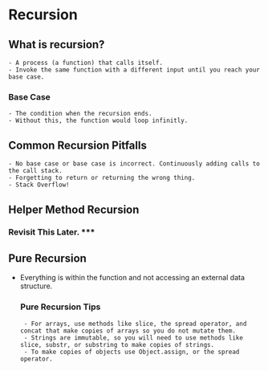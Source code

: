 # Recursion

## What is recursion?
    - A process (a function) that calls itself. 
    - Invoke the same function with a different input until you reach your base case.

### Base Case
    - The condition when the recursion ends.
    - Without this, the function would loop infinitly. 


## Common Recursion Pitfalls
    - No base case or base case is incorrect. Continuously adding calls to the call stack. 
    - Forgetting to return or returning the wrong thing.
    - Stack Overflow!

## Helper Method Recursion
   ### Revisit This Later. ***


## Pure Recursion
 - Everything is within the function and not accessing an external data structure.

    ### Pure Recursion Tips
        - For arrays, use methods like slice, the spread operator, and concat that make copies of arrays so you do not mutate them. 
        - Strings are immutable, so you will need to use methods like slice, substr, or substring to make copies of strings.
        - To make copies of objects use Object.assign, or the spread operator. 